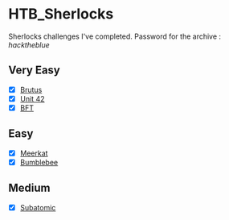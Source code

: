 # HTB_Sherlocks
Sherlocks challenges I've completed. Password for the archive : *hacktheblue*

## Very Easy
- [x] [Brutus](./challenges/brutus/)
- [x] [Unit 42](./challenges/Unit42/)
- [x] [BFT](./challenges/BFT/)

## Easy
- [x] [Meerkat](./challenges/Meerkat/)
- [x] [Bumblebee](./challenges/bumblebee/)

## Medium
- [x] [Subatomic](./challenges/Subatomic/)